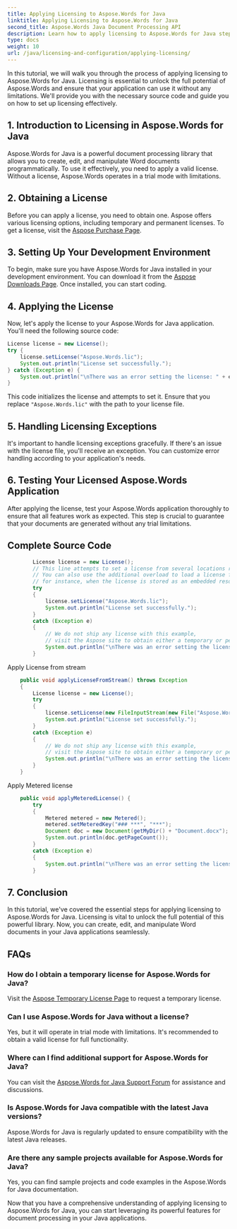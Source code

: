 ```yaml
---
title: Applying Licensing to Aspose.Words for Java
linktitle: Applying Licensing to Aspose.Words for Java
second_title: Aspose.Words Java Document Processing API
description: Learn how to apply licensing to Aspose.Words for Java step by step. Get access now and unlock its full potential.
type: docs
weight: 10
url: /java/licensing-and-configuration/applying-licensing/
---
```


In this tutorial, we will walk you through the process of applying licensing to Aspose.Words for Java. Licensing is essential to unlock the full potential of Aspose.Words and ensure that your application can use it without any limitations. We'll provide you with the necessary source code and guide you on how to set up licensing effectively.

## 1. Introduction to Licensing in Aspose.Words for Java

Aspose.Words for Java is a powerful document processing library that allows you to create, edit, and manipulate Word documents programmatically. To use it effectively, you need to apply a valid license. Without a license, Aspose.Words operates in a trial mode with limitations.

## 2. Obtaining a License

Before you can apply a license, you need to obtain one. Aspose offers various licensing options, including temporary and permanent licenses. To get a license, visit the [Aspose Purchase Page](https://purchase.aspose.com/buy).

## 3. Setting Up Your Development Environment

To begin, make sure you have Aspose.Words for Java installed in your development environment. You can download it from the [Aspose Downloads Page](https://releases.aspose.com/words/java/). Once installed, you can start coding.

## 4. Applying the License

Now, let's apply the license to your Aspose.Words for Java application. You'll need the following source code:

```java
License license = new License();
try {
    license.setLicense("Aspose.Words.lic");
    System.out.println("License set successfully.");
} catch (Exception e) {
    System.out.println("\nThere was an error setting the license: " + e.getMessage());
}
```

This code initializes the license and attempts to set it. Ensure that you replace `"Aspose.Words.lic"` with the path to your license file.

## 5. Handling Licensing Exceptions

It's important to handle licensing exceptions gracefully. If there's an issue with the license file, you'll receive an exception. You can customize error handling according to your application's needs.

## 6. Testing Your Licensed Aspose.Words Application

After applying the license, test your Aspose.Words application thoroughly to ensure that all features work as expected. This step is crucial to guarantee that your documents are generated without any trial limitations.
## Complete Source Code
```java
        License license = new License();
        // This line attempts to set a license from several locations relative to the executable and Aspose.Words.dll.
        // You can also use the additional overload to load a license from a stream, this is useful,
        // for instance, when the license is stored as an embedded resource.
        try
        {
            license.setLicense("Aspose.Words.lic");
            System.out.println("License set successfully.");
        }
        catch (Exception e)
        {
            // We do not ship any license with this example,
            // visit the Aspose site to obtain either a temporary or permanent license. 
            System.out.println("\nThere was an error setting the license: " + e.getMessage());
        }
```
Apply License from stream

```java		
    public void applyLicenseFromStream() throws Exception
    {
        License license = new License();
        try
        {
            license.setLicense(new FileInputStream(new File("Aspose.Words.lic")));
            System.out.println("License set successfully.");
        }
        catch (Exception e)
        {
            // We do not ship any license with this example,
            // visit the Aspose site to obtain either a temporary or permanent license. 
            System.out.println("\nThere was an error setting the license: " + e.getMessage());
        }
    }
```	
Apply Metered license
	
```java	
    public void applyMeteredLicense() {
        try
        {
            Metered metered = new Metered();
            metered.setMeteredKey("### ***", "***");
            Document doc = new Document(getMyDir() + "Document.docx");
            System.out.println(doc.getPageCount());
        }
        catch (Exception e)
        {
            System.out.println("\nThere was an error setting the license: " + e.getMessage());
        }
```

## 7. Conclusion

In this tutorial, we've covered the essential steps for applying licensing to Aspose.Words for Java. Licensing is vital to unlock the full potential of this powerful library. Now, you can create, edit, and manipulate Word documents in your Java applications seamlessly.


## FAQs

### How do I obtain a temporary license for Aspose.Words for Java?
Visit the [Aspose Temporary License Page](https://purchase.aspose.com/temporary-license/) to request a temporary license.

### Can I use Aspose.Words for Java without a license?
Yes, but it will operate in trial mode with limitations. It's recommended to obtain a valid license for full functionality.

### Where can I find additional support for Aspose.Words for Java?
You can visit the [Aspose.Words for Java Support Forum](https://forum.aspose.com/) for assistance and discussions.

### Is Aspose.Words for Java compatible with the latest Java versions?
Aspose.Words for Java is regularly updated to ensure compatibility with the latest Java releases.

### Are there any sample projects available for Aspose.Words for Java?
Yes, you can find sample projects and code examples in the Aspose.Words for Java documentation.

Now that you have a comprehensive understanding of applying licensing to Aspose.Words for Java, you can start leveraging its powerful features for document processing in your Java applications.

